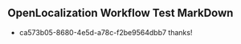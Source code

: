 ## OpenLocalization Workflow Test MarkDown
* ca573b05-8680-4e5d-a78c-f2be9564dbb7 
thanks!<!--HONumber=Mar16_HO3-->
